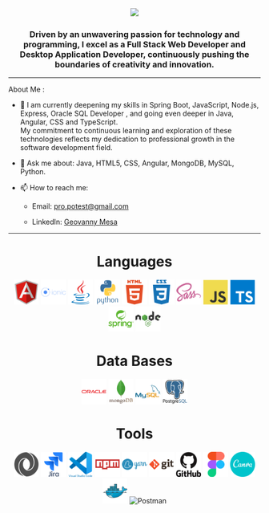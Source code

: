 <div id="header" align="center">
    <img src="https://i.giphy.com/media/v1.Y2lkPTc5MGI3NjExNXQwbGJtZnBzdXd4bnh4ZmRzM3MydW85dDdlZW95bjBycHVsNjI4NyZlcD12MV9pbnRlcm5hbF9naWZfYnlfaWQmY3Q9Zw/2IudUHdI075HL02Pkk/giphy.gif" width="700">
    <br>
    <h3 align="center" font-size="20" color="#FFF" >Driven by an unwavering passion for technology and programming, I excel as a Full Stack Web Developer and Desktop Application Developer, continuously pushing the boundaries of creativity and innovation.</h3>
</div>


---


About Me :


- 🌱 I am currently deepening my skills in Spring Boot, JavaScript, Node.js, Express, Oracle SQL Developer , and going even deeper in Java, Angular, CSS and TypeScript.
  <br>
  My commitment to continuous learning and exploration of these technologies reflects my dedication to professional growth in the software development field.

- 💬 Ask me about: Java, HTML5, CSS, Angular, MongoDB, MySQL, Python.

- 📫 How to reach me:

  - Email:
    pro.potest@gmail.com
    
  - LinkedIn:
    [Geovanny Mesa](https://www.linkedin.com/in/geovanny-mesa-6129b31a6/)

---

<div id="Tools" align="center">
    <h1 align="center" style="color=blue;">Languages</h1>
    <div>
        <img src="https://github.com/devicons/devicon/blob/master/icons/angularjs/angularjs-original.svg" title="Angular" alt="Angular" width="50" height="50">
        <img src="https://github.com/devicons/devicon/blob/master/icons/ionic/ionic-original-wordmark.svg" title="Ionic" alt="Ionic" width="50" height="50">
        <img src="https://github.com/devicons/devicon/blob/master/icons/java/java-original.svg" title="Java" alt="Java" width="50" height="50">
        <img src="https://github.com/devicons/devicon/blob/master/icons/python/python-original-wordmark.svg" title="Python" alt="Python" width="50" height="50">
        <img src="https://github.com/devicons/devicon/blob/master/icons/html5/html5-plain-wordmark.svg" title="HTML" alt="HTML" width="50" height="50">
        <img src="https://github.com/devicons/devicon/blob/master/icons/css3/css3-plain-wordmark.svg" title="CSS" alt="CSS" width="50" height="50">
        <img src="https://github.com/devicons/devicon/blob/master/icons/sass/sass-original.svg" title="SASS" alt="SASS" width="50" height="50">
        <img src="https://github.com/devicons/devicon/blob/master/icons/javascript/javascript-original.svg" title="JavaScript" alt="JavaScript" width="50" height="50">
        <img src="https://github.com/devicons/devicon/blob/master/icons/typescript/typescript-original.svg" title="TypeScript" alt="TypeScript" width="50" height="50">
        <img src="https://github.com/devicons/devicon/blob/master/icons/spring/spring-original-wordmark.svg" title="SpringBoot" alt="SpringBoot" width="50" height="50">
        <img src="https://github.com/devicons/devicon/blob/master/icons/nodejs/nodejs-original-wordmark.svg" title="NodeJS" alt="MySQL" width="50" height="50">
    </div>
    <h1 align="center" style="color=blue;">Data Bases</h1>
    <div>
        <img src="https://github.com/devicons/devicon/blob/master/icons/oracle/oracle-original.svg" title="Oracle SQL Developer" alt="Oracle SQL Developer" width="50" height="50">
        <img src="https://github.com/devicons/devicon/blob/master/icons/mongodb/mongodb-original-wordmark.svg" title="MongoDB" alt="MongoDB" width="50" height="50">
        <img src="https://github.com/devicons/devicon/blob/master/icons/mysql/mysql-original-wordmark.svg" title="MySQL" alt="MySQL" width="50" height="50">        
        <img src="https://github.com/devicons/devicon/blob/master/icons/postgresql/postgresql-original-wordmark.svg" title="PostgreSQL" alt="PostgreSQL" width="50" height="50">        
    </div>    
    <h1 align="center" style="color=blue;">Tools</h1>
    <div>
        <img src="https://github.com/devicons/devicon/blob/master/icons/json/json-plain.svg" title="JSON" alt="JSON" width="50" height="50">
        <img src="https://github.com/devicons/devicon/blob/master/icons/jira/jira-original-wordmark.svg" title="Jira" alt="Jira" width="50" height="50">
        <img src="https://github.com/devicons/devicon/blob/master/icons/vscode/vscode-original-wordmark.svg" title="VSCode" alt="VSCode" width="50" height="50">        
        <img src="https://github.com/devicons/devicon/blob/master/icons/npm/npm-original-wordmark.svg" title="NPM" alt="NPM" width="50" height="50">     
        <img src="https://github.com/devicons/devicon/blob/master/icons/yarn/yarn-original-wordmark.svg" title="Yarn" alt="Yarn" width="50" height="50">
        <img src="https://github.com/devicons/devicon/blob/master/icons/git/git-original-wordmark.svg" title="Git" alt="Git" width="50" height="50">
        <img src="https://github.com/devicons/devicon/blob/master/icons/github/github-original-wordmark.svg" title="Github" alt="Github" width="50" height="50">
        <img src="https://github.com/devicons/devicon/blob/master/icons/figma/figma-original.svg" title="Figma" alt="Figma" width="50" height="50">
        <img src="https://github.com/devicons/devicon/blob/master/icons/canva/canva-original.svg" title="Canva" alt="Canva" width="50" height="50">
        <img src="https://github.com/devicons/devicon/blob/master/icons/docker/docker-original.svg" title="Docker" alt="Docker" width="50" height="50">
        <img src="https://www.svgrepo.com/show/354202/postman-icon.svg" title="Postman" alt="Postman" width="50" height="50">
    </div>
</div>
